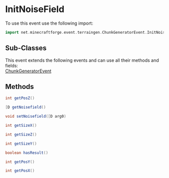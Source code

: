 # InitNoiseField

To use this event use the following import:
```groovy
import net.minecraftforge.event.terraingen.ChunkGeneratorEvent.InitNoiseField
```

## Sub-Classes
This event extends the following events and can use all their methods and fields: <br>
[ChunkGeneratorEvent](../chunk_generator_event/chunk_generator_event.md)

## Methods
```groovy
int getPosZ()
```

```groovy
[D getNoisefield()
```

```groovy
void setNoisefield([D arg0)
```

```groovy
int getSizeX()
```

```groovy
int getSizeZ()
```

```groovy
int getSizeY()
```

```groovy
boolean hasResult()
```

```groovy
int getPosY()
```

```groovy
int getPosX()
```
